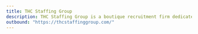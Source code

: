 ```yaml
---
title: THC Staffing Group
description: THC Staffing Group is a boutique recruitment firm dedicated to serving the cannabis industry. I migrated the site from Hugo to Eleventy, and it is hosted with Netlify.
outbound: "https://thcstaffinggroup.com/"
---
```

